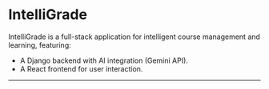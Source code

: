 # IntelliGrade

IntelliGrade is a full-stack application for intelligent course management and learning, featuring:
- A Django backend with AI integration (Gemini API).
- A React frontend for user interaction.

---

